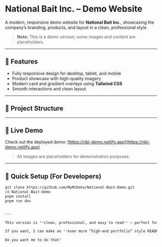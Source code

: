 # National Bait Inc. – Demo Website

A modern, responsive demo website for **National Bait Inc.**, showcasing the company’s branding, products, and layout in a clean, professional style.  

> **Note:** This is a demo version; some images and content are placeholders.

---

## 🔹 Features

- Fully responsive design for desktop, tablet, and mobile  
- Product showcase with high-quality imagery  
- Modern card and gradient overlays using **Tailwind CSS**  
- Smooth interactions and clean layout  

---

## 🔹 Project Structure


---

## 🔹 Live Demo

Check out the deployed demo: [https://nbi-demo.netlify.app](https://nbi-demo.netlify.app)  

> All images are placeholders for demonstration purposes.

---

## 🔹 Quick Setup (For Developers)

```bash
git clone https://github.com/MyMcDate/National-Bait-Demo.git
cd National-Bait-Demo
pnpm install
pnpm run dev


---

This version is **clean, professional, and easy to read** — perfect for GitHub or showing to a client.  

If you want, I can make an **even more “high-end portfolio” style README** with a **hero section, badges, and preview images** so it feels like a polished product showcase.  

Do you want me to do that?
